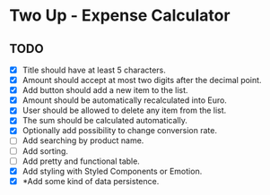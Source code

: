 # Two Up - Expense Calculator

## TODO

* [x] Title should have at least 5 characters.
* [x] Amount should accept at most two digits after the decimal point.
* [x] Add button should add a new item to the list.
* [x] Amount should be automatically recalculated into Euro.
* [x] User should be allowed to delete any item from the list.
* [x] The sum should be calculated automatically.
* [x] Optionally add possibility to change conversion rate.
* [ ] Add searching by product name.
* [ ] Add sorting.
* [ ] Add pretty and functional table.
* [x] Add styling with Styled Components or Emotion.
* [x] *Add some kind of data persistence.
